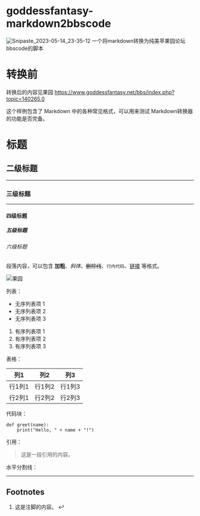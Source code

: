 # goddessfantasy-markdown2bbscode
![Snipaste_2023-05-14_23-35-12](https://github.com/kagangtuya-star/goddessfantasy-markdown2bbscode/assets/73411104/a80e3462-e96a-451d-b82d-e5fe62d636f9)
一个将markdown转换为纯美苹果园论坛 bbscode的脚本

# 转换前
转换后的内容见果园  https://www.goddessfantasy.net/bbs/index.php?topic=140265.0

这个样例包含了 Markdown 中的各种常见格式，可以用来测试 Markdown转换器的功能是否完备。

# 标题

## 二级标题

---

### 三级标题

---

#### 四级标题

##### 五级标题

###### 六级标题

段落内容，可以包含 **加粗**、*斜体*、~~删除线~~、`行内代码`、[链接](https://www.example.com) 等格式。

![果园](https://www.goddessfantasy.net/bbs/Themes/celeste/images/logo/logo_halloween2.png)

列表：

- 无序列表项 1
- 无序列表项 2
- 无序列表项 3

1. 有序列表项 1
2. 有序列表项 2
3. 有序列表项 3

表格：

| 列1    | 列2    | 列3    |
| ------ | ------ | ------ |
| 行1列1 | 行1列2 | 行1列3 |
| 行2列1 | 行2列2 | 行2列3 |

代码块：

```
def greet(name):
    print("Hello, " + name + "!")
```

引用：

> 这是一段引用的内容。

水平分割线：

------

## Footnotes

1. 这是注脚的内容。 ↩
